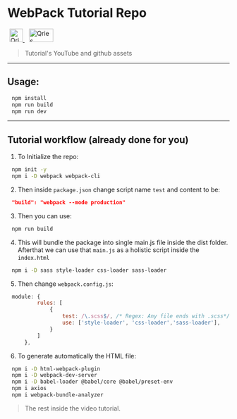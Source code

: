 # WebPack Tutorial Repo

<div>
    <style>
    a{
    margin: auto;
    width: 100%;
    /* border: 1px solid green; */
    padding: 5px;
    }
    </style>
    <a href="https://www.youtube.com/watch?v=IZGNcSuwBZs">
            <img alt="Qries" src="https://cdn-icons-png.flaticon.com/512/1384/1384060.png"
            width="30" height="30">
    </a>
    <a href="https://github.com/bradtraversy/webpack-starter">
            <img alt="Qries" src="https://1000logos.net/wp-content/uploads/2021/05/GitHub-logo-500x281.png"
            width="55" height="30">
    </a>
</div>

> Tutorial's YouTube and github assets

---

## Usage:

```sh
npm install
npm run build
npm run dev
```

---

## Tutorial workflow (already done for you)

1. To Initialize the repo:
```sh
npm init -y
npm i -D webpack webpack-cli
```
2. Then inside `package.json` change script name `test` and content to be:
```json
"build": "webpack --mode production"
```
3. Then you can use:
```sh
npm run build
```
4. This will bundle the package into single main.js file inside the dist folder.
Afterthat we can use that `main.js` as a holistic script inside the `index.html`

```sh
npm i -D sass style-loader css-loader sass-loader
```
5. Then change `webpack.config.js`:
```js
module: {
        rules: [
            {
                test: /\.scss$/, /* Regex: Any file ends with .scss*/
                use: ['style-loader', 'css-loader','sass-loader'],
            }
        ]
    },
```
6. To generate automatically the HTML file:

```sh
npm i -D html-webpack-plugin
npm i -D webpack-dev-server
npm i -D babel-loader @babel/core @babel/preset-env
npm i axios
npm i webpack-bundle-analyzer
```
> The rest inside the video tutorial.